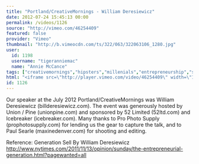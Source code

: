 ```yaml
---
title: "Portland/CreativeMornings - William Deresiewicz"
date: 2012-07-24 15:45:13 00:00
permalink: /videos/1126
source: "http://vimeo.com/46254409"
featured: false
provider: "Vimeo"
thumbnail: "http://b.vimeocdn.com/ts/322/063/322063106_1280.jpg"
user:
  id: 1198
  username: "tigeranniemac"
  name: "Annie McCance"
tags: ["creativemornings","hipsters","millenials","entrepreneurship","small business"]
html: "<iframe src=\"http://player.vimeo.com/video/46254409\" width=\"1280\" height=\"720\" frameborder=\"0\" webkitAllowFullScreen mozallowfullscreen allowFullScreen></iframe>"
id: 1126
---
```


Our speaker at the July 2012 Portland/CreativeMornings was William Deresiewicz (billderesiewicz.com). The event was generously hosted by Union / Pine (unionpine.com) and sponsored by 52 Limited (52ltd.com) and Icebreaker (icebreaker.com). Many thanks to Pro Photo Supply (prophotosupply.com) for lending us the gear to capture the talk, and to Paul Searle (maxinedenver.com) for shooting and editing.

Reference:
Generation Sell By William Deresiewicz
http://www.nytimes.com/2011/11/13/opinion/sunday/the-entrepreneurial-generation.html?pagewanted=all